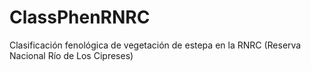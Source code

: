 # ClassPhenRNRC
Clasificación fenológica de vegetación de estepa en la RNRC (Reserva Nacional Río de Los Cipreses)
